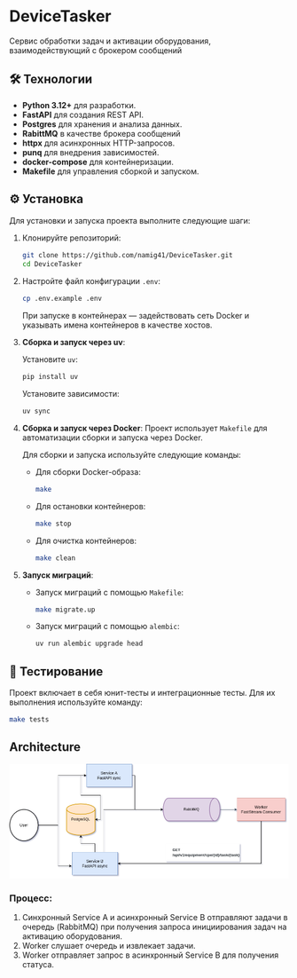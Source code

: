 # DeviceTasker

Сервис обработки задач и активации оборудования, взаимодействующий с брокером сообщений

## 🛠️ Технологии

- **Python 3.12+** для разработки.
- **FastAPI** для создания REST API.
- **Postgres** для хранения и анализа данных.
- **RabittMQ** в качестве брокера сообщений
- **httpx** для асинхронных HTTP-запросов.
- **punq** для внедрения зависимостей.
- **docker-compose** для контейнеризации.
- **Makefile** для управления сборкой и запуском.

## ⚙️ Установка

Для установки и запуска проекта выполните следующие шаги:

1. Клонируйте репозиторий:
    ```bash
    git clone https://github.com/namig41/DeviceTasker.git
    cd DeviceTasker
    ```

2. Настройте файл конфигурации `.env`:
    ```bash
    cp .env.example .env
    ```

    При запуске в контейнерах — задействовать сеть Docker и указывать имена контейнеров в качестве хостов.

3. **Сборка и запуск через uv**:

    Установите `uv`:

    ```bash
    pip install uv
    ```
    Установите зависимости:

    ```bash
    uv sync
    ```

4. **Сборка и запуск через Docker**:
    Проект использует `Makefile` для автоматизации сборки и запуска через Docker.

    Для сборки и запуска используйте следующие команды:

    - Для сборки Docker-образа:
      ```bash
      make
      ```

    - Для остановки контейнеров:
      ```bash
      make stop
      ```

    - Для очистка контейнеров:
      ```bash
      make clean
      ```

5. **Запуск миграций**:

    - Запуск миграций с помощью `Makefile`:
      ```bash
      make migrate.up
      ```

    - Запуск миграций с помощью `alembic`:
      ```bash
      uv run alembic upgrade head
      ```

## 🧪 Тестирование

Проект включает в себя юнит-тесты и интеграционные тесты. Для их выполнения используйте команду:

```bash
make tests
```

## Architecture

![Architecture Diagram](assets/architecture.png)

### Процесс:

1. Синхронный Service A и асинхронный Service B отправляют задачи в очередь (RabbitMQ) при получения запроса инициирования задач на активацию оборудования.
2. Worker слушает очередь и извлекает задачи.
3. Worker отправляет запрос в асинхронный Service B для получения статуса.

